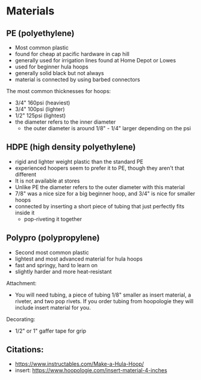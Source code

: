 # Materials

## PE (polyethylene)

- Most common plastic
- found for cheap at pacific hardware in cap hill
- generally used for irrigation lines found at Home Depot or Lowes
- used for beginner hula hoops
- generally solid black but not always
- material is connected by using barbed connectors

 The most common thicknesses for hoops: 

 - 3/4" 160psi (heaviest)
 - 3/4" 100psi (lighter) 
 - 1/2" 125psi (lightest)
 - the diameter refers to the inner diameter
   - the outer diameter is around 1/8" - 1/4" larger depending on the psi

## HDPE (high density polyethylene)

- rigid and lighter weight plastic than the standard PE
- experienced hoopers seem to prefer it to PE, though they aren't that different
- It is not available at stores
- Unlike PE the diameter refers to the outer diameter with this material
- 7/8" was a nice size for a big beginner hoop, and 3/4" is nice for smaller hoops
- connected by inserting a short piece of tubing that just perfectly fits inside it
  - pop-riveting it together

## Polypro (polypropylene)

- Second most common plastic
- lightest and most advanced material for hula hoops
- fast and springy, hard to learn on
- slightly harder and more heat-resistant


Attachment: 

- You will need tubing, a piece of tubing 1/8" smaller as insert material, a riveter, and two pop rivets. If you order tubing from hoopologie they will include insert material for you.

Decorating:

- 1/2" or 1" gaffer tape for grip

## Citations:

- https://www.instructables.com/Make-a-Hula-Hoop/
- insert: https://www.hoopologie.com/insert-material-4-inches
